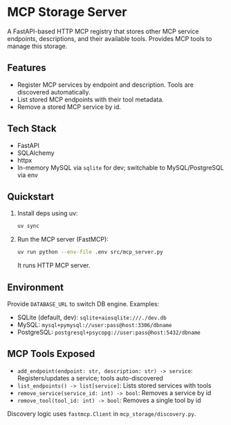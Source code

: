 # MCP Storage Server

A FastAPI-based HTTP MCP registry that stores other MCP service endpoints, descriptions, and their available tools. Provides MCP tools to manage this storage.

## Features

- Register MCP services by endpoint and description. Tools are discovered automatically.
- List stored MCP endpoints with their tool metadata.
- Remove a stored MCP service by id.

## Tech Stack

- FastAPI
- SQLAlchemy
- httpx
- In-memory MySQL via `sqlite` for dev; switchable to MySQL/PostgreSQL via env

## Quickstart

1. Install deps using uv:

   ```sh
   uv sync
   ```

2. Run the MCP server (FastMCP):

   ```sh
   uv run python --env-file .env src/mcp_server.py
   ```

   It runs HTTP MCP server.

## Environment

Provide `DATABASE_URL` to switch DB engine. Examples:

- SQLite (default, dev): `sqlite+aiosqlite:///./dev.db`
- MySQL: `mysql+pymysql://user:pass@host:3306/dbname`
- PostgreSQL: `postgresql+psycopg://user:pass@host:5432/dbname`

## MCP Tools Exposed

- `add_endpoint(endpoint: str, description: str) -> service`: Registers/updates a service; tools auto-discovered
- `list_endpoints() -> list[service]`: Lists stored services with tools
- `remove_service(service_id: int) -> bool`: Removes a service by id
- `remove_tool(tool_id: int) -> bool`: Removes a single tool by id

Discovery logic uses `fastmcp.Client` in `mcp_storage/discovery.py`.

